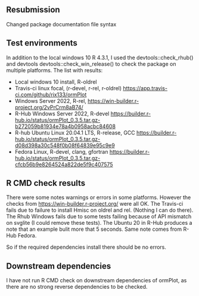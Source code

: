 ## Resubmission
Changed package documentation file syntax

## Test environments
In addition to the local windows 10  R 4.3.1, I used the devtools::check_rhub()
and devtools devtools::check_win_release() to check the package on multiple
platforms. The list with results:

* Local windows 10 install, R-oldrel 
* Travis-ci linux focal, (r-devel, r-rel, r-oldrel) https://app.travis-ci.com/github/rix133/ormPlot
* Windows Server 2022, R-rel, https://win-builder.r-project.org/2vPrCrm8aB74/
* R-Hub Windows Server 2022, R-devel https://builder.r-hub.io/status/ormPlot_0.3.5.tar.gz-b272059b81934e78a4b0958acbc84608
* R-hub Ubuntu Linux 20.04.1 LTS, R-release, GCC https://builder.r-hub.io/status/ormPlot_0.3.5.tar.gz-d08d398a30c548f0b08f64839e95c9e9
* Fedora Linux, R-devel, clang, gfortran https://builder.r-hub.io/status/ormPlot_0.3.5.tar.gz-cfcb56b9e8264524a822de5f9c407575


## R CMD check results
There were some notes warnings or errors in some platforms. However the checks
from https://win-builder.r-project.org/ were all OK. The Travis-ci fails due to
failure to install Hmisc on oldrel and rel. (Nothing I can do there).
The Rhub Windows fails due to some tests failing because of API mismatch on
svglite (I could remove these tests). The Ubuntu 20 in R-Hub produces a note that
an example bulit more that 5 seconds. Same note comes from  R-Hub Fedora.

So if the required dependencies install there should be no errors.


## Downstream dependencies
I have not run R CMD check on downstream dependencies of ormPlot, as there 
are no strong reverse dependencies to be checked.
